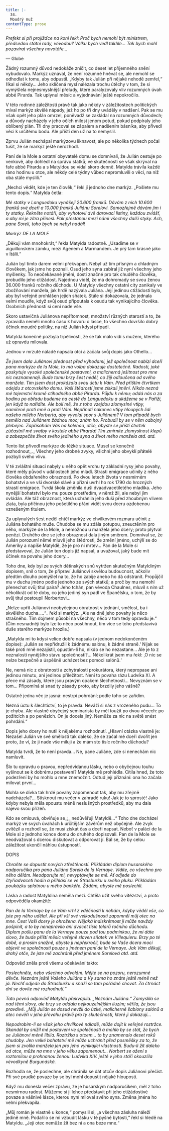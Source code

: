 ```yaml
---
title: |-
  34.
  Moudrý muž
contentType: prose
---
```


_Prefekt si při projížďce na koni řekl: Proč bych nemohl být ministrem, předsedou státní rady, vévodou? Válku bych vedl takhle… Tak bych mohl pozavírat všechny novotáře…_

— Globe

Žádný rozumný důvod nedokáže zničit, co deset let příjemného snění vybudovalo. Markýz uznával, že není rozumné hněvat se, ale nemohl se odhodlat k tomu, aby odpustil. „Kdyby tak Julián při nějaké nehodě zemřel,“ říkal si někdy… Jeho sklíčená mysl nalézala trochu útěchy v tom, že si vymýšlela nejnesmyslnější přeludy, které paralyzovaly vliv rozumných úvah abbé Pirarda. Tak uplynul měsíc a vyjednávání ještě nepokročilo.

V této rodinné záležitosti právě tak jako někdy v záležitostech politických míval markýz skvělé nápady, jež ho po tři dny uváděly v nadšení. Pak se mu však opět jeho plán omrzel, poněvadž se zakládal na rozumných důvodech; a důvody nacházely v jeho očích milost jenom potud, pokud podpíraly jeho oblíbený plán. Tři dny pracoval se zápalem a nadšením básníka, aby přivedl věci k určitému bodu. Ale příští den už na to nemyslil.

Zprvu Julián nechápal markýzovu liknavost, ale po několika týdnech počal tušit, že se markýz ještě nerozhodl.

Paní de la Mole a ostatní obyvatelé domu se domnívali, že Julián cestuje po venkově, aby dohlédl na správu statků; ve skutečnosti se však skrýval na faře abbé Pirarda a s Matyldou se vídal skoro denně. Matylda trávila každé ráno hodinu u otce, ale někdy celé týdny vůbec nepromluvili o věci, na niž oba stále myslili.“

„Nechci vědět, kde je ten člověk,“ řekl jí jednoho dne markýz. „Pošlete mu tento dopis.“ Matylda četla:

_Mé statky v Languedoku vynášejí 20.600 franků. Dávám z nich 10.600 franků své dceři a 10.000 franků Juliánu Sorelovi. Samozřejmě dávám jim i ty statky. Řekněte notáři, aby vyhotovil dvě darovací listiny, každou zvlášť, a aby mi je zítra přinesl. Pak přestanou mezi námi všechny další styky. Ach, pane Soreli, toho bych se nebyl nadál!_

_Markýz DE LA MOLE_

  

„Děkuji vám mnohokrát,“ řekla Matylda radostně. „Usadíme se v aiguillonském zámku, mezi Agenem a Marmandem. Je prý tam krásně jako v Itálii.“

Julián byl tímto darem velmi překvapen. Nebyl už tím přísným a chladným člověkem, jak jsme ho poznali. Osud jeho syna zabíral již nyní všechny jeho myšlenky. To neočekávané jmění, dosti značné pro tak chudého člověka, probudilo jeho ctižádost. Najednou viděl, že má dohromady se svou ženou 36.000 franků ročního důchodu. U Matyldy všechny ostatní city zanikaly ve zbožňování manžela, jak hrdě nazývala Juliána. Její jedinou ctižádostí bylo, aby byl veřejně prohlášen jejich sňatek. Stále si dokazovala, že jednala velmi moudře, když svůj osud připoutala k osudu tak vynikajícího člověka. Osobních předností si cení nade vše.

Skoro ustavičná Juliánova nepřítomnost, množství různých starostí a to, že zpravidla neměli mnoho času k hovoru o lásce, to všechno dovršilo dobrý účinek moudré politiky, na niž Julián kdysi připadl.

Matylda konečně pozbyla trpělivosti, že se tak málo vidí s mužem, kterého už opravdu milovala.

Jednou v mrzuté náladě napsala otci a začala svůj dopis jako Othello…

_Že jsem dala Juliánovi přednost před výhodami, jež společnost nabízí dceři pana markýze de la Mole, to má volba dokazuje dostatečně. Radosti, jaké poskytuje vysoké společenské postavení, a malicherná ješitnost pro mne nic neznamenají. Bude tomu brzy šest neděl, co žiji odloučena od svého manžela. Tím jsem dost prokázala svou úctu k Vám. Před příštím čtvrtkem odejdu z otcovského domu. Vaší štědrostí jsme získali jmění. Nikdo nezná mé tajemství kromě ctihodného abbé Pirarda. Půjdu k němu; oddá nás a za hodinu po obřadu budeme na cestě do Languedoku a ukážeme se v Paříži, jen když to nařídíte. Ale bolí mě, že z toho vzejdou zlomyslné vtipy, namířené proti mně a proti Vám. Nepřinutí nakonec vtipy hloupých lidí našeho milého Norberta, aby vyvolal spor s Juliánem? V tom případě bych neměla nad Juliánem žádnou moc; znám ho. Probudil by se v něm odbojný plebejec. Zapřísahám Vás na kolenou, otče, abyste se příští čtvrtek zúčastnil mé svatby v kostele abbé Pirarda! Tím zmírníte zlomyslnost klepů a zabezpečíte život svého jediného syna a život mého manžela atd. atd._

Tento list přivedl markýze do těžké situace. Musel se konečně rozhodnout_._ Všechny jeho drobné zvyky, všichni jeho obvyklí přátelé pozbyli svého vlivu.

V té zvláštní situaci nabyly u něho opět vrchu ty základní rysy jeho povahy, které měly původ v událostech jeho mládí. Strasti emigrace učinily z něho člověka obdařeného obrazností. Po dvou letech života v nesmírném bohatství a ve vší dvorské slávě a přízni uvrhl ho rok 1790 do hrozných strastí emigrace. Tvrdá škola změnila duši dvaadvacetiletého mladíka. Jeho nynější bohatství bylo mu pouze prostředím, v němž žil, ale nebyl jím ovládán. Ale táž obraznost, která uchránila jeho duši před zhoubným vlivem zlata, byla příčinou jeho pošetilého přání vidět svou dceru ozdobenou vznešeným titulem.

Za uplynulých šest neděl chtěl markýz ve chvilkovém rozmaru učinit z Juliána bohatého muže. Chudoba se mu zdála potupou, zneuctěním pro něho, markýze de la Mole, a nemožnou u manžela jeho dcery; proto plýtval penězi. Druhého dne se jeho obraznost dala jiným směrem. Domníval se, že Julián porozumí němé mluvě jeho štědrosti, že změní jméno, uchýlí se do Ameriky a napíše Matyldě, že je pro ni mrtev… Pan de la Mole si představoval, že Julián ten dopis již napsal, a uvažoval, jaký bude mít účinek na povahu jeho dcery…

Toho dne, kdy byl ze svých dětinských snů vytržen skutečným Matyldiným dopisem, snil o tom, že připraví Juliánovi skvělou budoucnost, ačkoliv předtím dlouho pomýšlel na to, že ho zabije anebo ho dá odstranit. Propůjčil mu v duchu jméno podle jednoho ze svých statků; a proč by mu nemohl přenechat svůj titul paira? Jeho tchán, pan vévoda Chaulnes, mluvil s ním už několikrát od té doby, co jeho jediný syn padl ve Španělsku, o tom, že by svůj titul postoupil Norbertovi…

„Nelze upřít Juliánovi neobyčejnou obratnost v jednání, smělost, ba i skvělého ducha_…“_ řekl si markýz. „Ale na dně jeho povahy je něco strašného. Tím dojmem působí na všechny, něco v tom tedy opravdu je.“ (Čím nesnadněji bylo lze to něco postihnout, tím více se toho představivá duše starého markýze hrozila.)

„Matylda mi to kdysi velice dobře napsala (v jednom nedokončeném dopise): ‚Julián se nepřidružil k žádnému salónu, k žádné straně.‘ Nijak se také proti mně nezajistil, opustím-li ho, nikdo se ho nezastane… Ale je to z neznalosti nynějšího stavu společnosti?… Několikrát jsem mu řekl: ,O nic se nelze bezpečně a úspěšně ucházet bez pomoci salónů.‘

Ne, nemá nic z obratnosti a zchytralosti prokurátora, který nepropase ani jedinou minutu, ani jedinou příležitost. Není to povaha rázu Ludvíka XI. A přece má zásady, které jsou pravým opakem šlechetnosti… Nevyznám se v tom… Připomíná si snad ty zásady proto, aby brzdily jeho vášně?

Ostatně jedna věc je jasná: nestrpí pohrdání; podle toho se zařídím.

Nezná úctu k šlechtictví, to je pravda. Neváží si nás z vrozeného pudu… To je chyba. Ale vlastně obyčejný seminarista by měl toužit po dvou věcech: po požitcích a po penězích. On je docela jiný. Nemůže za nic na světě snést pohrdání.“

Dopis jeho dcery ho nutil k nějakému rozhodnutí. „Hlavní otázka vlastně je: Nezašel Julián ve své smělosti tak daleko, že se začal mé dceři dvořit jen proto, že ví, že ji nade vše miluji a že mám sto tisíc ročního důchodu?

Matylda tvrdí, že to není pravda… Ne, pane Juliáne, zde si nenechám nic namluvit.

Šlo tu opravdu o pravou, nepředvídanou lásku, nebo o obyčejnou touhu vyšinout se k dobrému postavení? Matylda mě prohlédla. Cítila hned, že toto podezření by ho mohlo u mne znemožnit. Odtud její přiznání: ona ho začala milovat první…

Mohla se dívka tak hrdé povahy zapomenout tak, aby mu zřejmě nadcházela?… Stisknout mu večer v zahradě ruku! Jak je to sprosté! Jako kdyby nebyla měla spoustu méně neslušných prostředků, aby mu dala najevo svou přízeň.

Kdo se omlouvá, obviňuje se_;_ nedůvěřuji Matyldě…“ Toho dne docházel markýz ve svých úvahách k určitějším závěrům než obyčejně. Ale zvyk zvítězil a rozhodl se, že musí získat čas a dceři napsat. Neboť v paláci de la Mole si z jednoho konce domu do druhého dopisovali. Pan de la Mole se neodvažoval s dcerou diskutovat a odporovat jí. Bál se, že by celou záležitost ukončil náhlou ústupností.

DOPIS

_Chraňte se dopustit nových ztřeštěností. Přikládám diplom husarského nadporučíka pro pana Juliána Sorela de la Vernaye. Vidíte, co všechno pro něho dělám. Neodporujte mi, nevyptávejte se mě. Ať odjede do čtyřiadvaceti hodin a přihlásí se ve Štrasburku u svého pluku. Přikládám poukázku splatnou u mého bankéře. Žádám, abyste mě poslechli._

Láska a radost Matyldina neměla mezí. Chtěla užít svého vítězství, a proto odpověděla okamžitě:

_Pan de la Vernaye by se Vám vrhl z vděčnosti k nohám, kdyby věděl vše, co jste pro něho udělal. Ale při vší své velkodušnosti zapomněl můj otec na mne. Čest Vaší dcery je ohrožena. Nějaká indiskrétnost ji může navždy pošpinit, a to by nenapravilo ani dvacet tisíc tolarů ročního důchodu. Diplom pošlu panu de la Vernaye pouze pod tou podmínkou, že mi dáte slovo, že bude příští měsíc veřejně slaven sňatek ve Villequieru. Brzy po té době, a prosím snažně, abyste ji nepřekročil, bude se Vaše dcera moci objevit ve společnosti pouze s jménem paní de la Vernaye. Jak Vám děkuji, drahý otče, že jste mě zachránil před jménem Sorelová atd. atd._

Odpověď zněla proti všemu očekávání takto:

_Poslechněte, nebo všechno odvolám. Mějte se na pozoru, nerozumné děvče. Neznám ještě Vašeho Juliána a Vy sama ho znáte ještě méně než já. Nechť odjede do Štrasburku a snaží se tam pořádně chovat. Za čtrnáct dní se dovíte mé rozhodnutí.“_

_Tato pevná odpověď Matyldu překvapila. „Neznám Juliána.“ Zamyslila se nad těmi slovy, ale brzy se oddala nejkouzelnějším iluzím; věřila, že jsou pravdivé. „Můj Julián se dosud nevžil do úzké, malicherné šablony salónů a otec nevěří v jeho převahu právě pro ty skutečnosti, které ji dokazují…_

_Nepodrobím-li se však jeho chvilkové náladě, může dojít k veřejné roztržce. Skandál by snížil mé postavení ve společnosti a mohlo by se stát, že bych se Juliánovi méně líbila. Roztržka s otcem… to by znamenalo deset roků chudoby. Jen velké bohatství mě může uchránit před posměšky za to, že jsem si zvolila manžela jen pro jeho vynikající vlastnosti. Budu-li žít daleko od otce, může na mne v jeho věku zapomenout… Norbert se ožení s roztomilou a prohnanou ženou: Ludvíka XIV. ještě v jeho stáří okouzlila vévodkyně Burgundská._

Rozhodla se, že poslechne, ale chránila se dát otcův dopis Juliánovi přečíst. Při své prudké povaze by se byl mohl dopustit nějaké hlouposti.

Když mu donesla večer zprávu, že je husarským nadporučíkem, měl z toho nesmírnou radost. Můžeme si ji lehce představit při jeho ctižádostivé povaze a vášnivé lásce, kterou nyní miloval svého syna. Změna jména ho velmi překvapila.

„Můj román je vlastně u konce,“ pomyslil si, „a všechna zásluha náleží jedině mně. Podařilo se mi vzbudit lásku v té pyšné bytosti,“ řekl si hledě na Matyldu. „Její otec nemůže žít bez ní a ona beze mne.“

